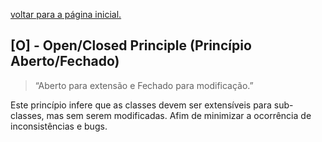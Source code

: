 [voltar para a página inicial.](https://github.com/viniciuspadovam/Design-Pattern)

## [O] - Open/Closed Principle (Princípio Aberto/Fechado)

> “Aberto para extensão e Fechado para modificação.”

Este princípio infere que as classes devem ser extensíveis para sub-classes, mas sem serem modificadas. Afim de minimizar a ocorrência de inconsistências e bugs.
